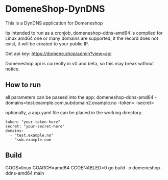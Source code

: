# DomeneShop-DynDNS
This is a DynDNS application for Domeneshop

its intended to run as a cronjob,  domeneshop-ddns-amd64 is compiled for Linux amd64
one or many domains are supported, it the record does not exist, it will be created to your public IP.

Get api key:
https://domene.shop/admin?view=api


Domeneshop api is currently in v0 and beta, so this may break without notice.

## How to run
all parameters can be passed into the app:
domeneshop-ddns-amd64 -domains=test.example.com,subdomain2.example.no -token=<token> -secret=<secret>

optionally, a app.yaml file can be placed in the working directory.

````
token: "your-token-here"
secret: "your-secret-here"
domains:
  - "test.example.no"
  - "sub.example.com
````




## Build
GOOS=linux GOARCH=amd64 CGOENABLED=0 go build  -o domeneshop-ddns-amd64  main